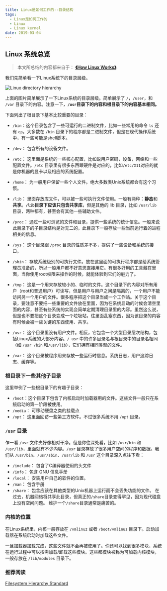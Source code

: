 ```yaml
---
title: Linux是如何工作的--目录结构
tags:
  - Linux是如何工作的
  - Linux
  - Linux kernel
date: 2019-03-04
---
```


## Linux 系统总览

> 本文所总结的内容都来自于： **[《How Linux Works》](https://www.amazon.com/How-Linux-Works-2nd-Superuser/dp/1593275676/ref=sr_1_1?keywords=how+linux+works&qid=1551169061&s=gateway&sr=8-1)**.

我们先简单看一下Linux系统下的目录层级。

![Linux directory hierarchy](https://sherlockblaze.com/resources/img/linux/how-linux-works/linux-directory-hierarchy.png)

上面的图片简单展示了一下Linux系统的目录层级。简单展示了 `/`，`/user`，和 `/var` 目录下的内容。注意一下，**`/usr`目录下的内容和根目录下的内容基本相同。**

下面列出了根目录下基本比较重要的目录：

- `/bin`：这个目录包含了一些可运行的二进制文件，比如一些常用的命令 `ls` 还有 `cp`。大多数在 `/bin` 目录下的程序都是二进制文件，但是在现代操作系统中，有一些可能是shell脚本。

- `/dev`： 包含所有的设备文件。
- `/etc`： 这里面是系统的一些核心配置，比如说用户密码，设备，网络和一些配置文件。`/etc` 目录里有很多东西跟硬件是对应的，比如`/etc/X11`对应的就是你机器的显卡以及相应的系统配置。 
- `/home`： 为一般用户保留一些个人文件。绝大多数类Unix系统都会有这个习惯。
- `/lib`： 里面存放库文件，可以被一些可执行文件使用。一般有两种：**静态**和**共享**。**`/lib`目录下应该只包含共享库**，但是其他的 lib 目录，比如 `/usr/lib` 目录，两种都有，甚至会有其他一些辅助文件。
- `/proc`： 通过一些可浏览的文件和目录，提供一些系统的统计信息。一般来说此目录下的子目录结构是对无二的，此目录下一般存放一些当前运行着的进程相关的信息。
- `/sys`： 这个目录跟 `/proc` 目录的性质差不多，提供了一些设备和系统的接口。
- `/sbin`： 存放系统级别的可执行文件。放在这里面的可执行程序都是给系统管理员准备的，所以一般用户都不好意思直接用它。有很多好用的工具藏在里面，当你使用root权限来操作的时候，就能体验到它们的魅力了。
- `/tmp`： 这是一个用来存放较小的、临时的文件。这个目录下的内容对所有用户（root和普通用户）可读写，但是用户与用户之间是隔离的，一个用户不能访问另一个用户的文件。很多程序把这个目录当成一个工作站。关于这个目录，要注意不要把一些重要的文件放在里面，因为在系统启动的时候会清空里面的内容，甚至有些系统的实现会简单定期清理目录里的内容。虽然这么说，但是也不要把这个目录变成一个垃圾站，往里面乱塞东西，因为该目录的内容有时候会被一些关键的东西使用、共享。
- `/usr`： 这个目录里没有用户文件。相反，它包含一个大型目录层次结构，包括Linux系统的大部分内容。`/ usr` 中的许多目录名与根目录中的目录名相同（如 `/usr /bin` 和`/usr/lib`），它们拥有相同类型的文件。
- `/var`： 这个目录被程序用来存放一些运行时信息。系统日志，用户追踪日志、缓存等。

### 根目录下一些其他子目录

这里举例了一些根目录下的有趣子目录：

- `/boot`：这个目录下包含了内核启动时加载器用的文件。这些文件一般只在系统启动的第一阶段被使用。
- `/media`： 可移动硬盘之类的挂载点
- `/opt`： 这里面回访一些第三方软件。不过很多系统不用 `/opt` 目录。

### `/usr` 目录

乍一看 `/usr` 文件夹好像相对干净。但是你往深处看，比如 `/usr/bin` 和 `/usr/lib`，里面就有不少内容。`/usr` 目录存放了很多用户空间的程序和数据。我们从 `/usr/bin`、`/usr/sbin`、`/usr/lib` 和 `/usr` 这个目录深入点往下看：

- `/include`： 包含了C编译器使用的头文件
- `/info`： 包含 GNU 信息手册
- `/local`： 安装用户自己的软件的位置。
- `/man`： 包含手册
- `/share`： 包含应该在其他类型的Unix机器上运行而不会丢失功能的文件。 在过去，机器网络将共享此目录，但真正的`/share`目录变得罕见，因为现代磁盘上没有空间问题。 维护一个`/share`目录通常是痛苦的。

### 内核的位置

在Linux系统里，内核一般存放在 `/vmlinuz` 或者 `/boot/vmlinuz` 目录下。启动加载器在系统启动时加载这些文件。

一旦加载器加载完成，这些文件就不会再被使用了。你还可以找到很多模块，系统在运行过程中可以按需加载/卸载这些模块。这些都模块被称为可加载内核模块，一般存放在 `/lib/modules` 目录下。

### 推荐阅读

[Filesystem Hierarchy Standard](http://www.pathname.com/fhs/)